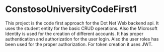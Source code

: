 # ConstosoUniversityCodeFirst1

This project is the code first approach for the Dot Net Web backend api.
It uses the student entity for the basic CRUD operations.
Also the Microsoft Identity is used for the creation of different accounts.
It has proper authentication and authorization for the user login.
Also the user roles has been used for the proper authorization.
For token creation it uses JWT.
